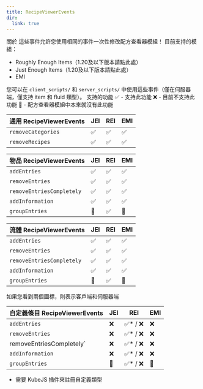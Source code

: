 ```yaml
---
title: RecipeViewerEvents
dir:
  link: true
---
```


關於
這些事件允許您使用相同的事件一次性修改配方查看器模組！
目前支持的模組：

- Roughly Enough Items（1.20及以下版本請點此處）
- Just Enough Items（1.20及以下版本請點此處）
- EMI

您可以在 `client_scripts/` 和 `server_scripts/` 中使用這些事件（僅在伺服器端，僅支持 item 和 fluid 類型）。
支持的功能
✅ - 支持此功能
❌ - 目前不支持此功能
🧋 - 配方查看器模組中本來就沒有此功能

| 通用 RecipeViewerEvents | JEI | REI | EMI |
| ----------------------- | --- | --- | --- |
| `removeCategories`      | ✅   | ✅   | ✅   |
| `removeRecipes`         | ✅   | ✅   | ✅   |

| 物品 RecipeViewerEvents   | JEI | REI | EMI |
| ------------------------- | --- | --- | --- |
| `addEntries`              | ✅   | ✅   | ✅   |
| `removeEntries`           | ✅   | ✅   | ✅   |
| `removeEntriesCompletely` | ✅   | ✅   | ✅   |
| `addInformation`          | ✅   | ✅   | ✅   |
| `groupEntries`            | 🧋   | ✅   | 🧋   |

| 流體 RecipeViewerEvents   | JEI | REI | EMI |
| ------------------------- | --- | --- | --- |
| `addEntries`              | ✅   | ✅   | ✅   |
| `removeEntries`           | ✅   | ✅   | ✅   |
| `removeEntriesCompletely` | ✅   | ✅   | ✅   |
| `addInformation`          | ✅   | ✅   | ✅   |
| `groupEntries`            | 🧋   | ✅   | 🧋   |

如果您看到兩個圖標，則表示客戶端和伺服器端

| 自定義條目 RecipeViewerEvents | JEI | REI    | EMI |
| ----------------------------- | --- | ------ | --- |
| `addEntries`                  | ❌   | ✅* / ❌ | ❌   |
| `removeEntries`               | ❌   | ✅* / ❌ | ❌   |
| removeEntriesCompletely`      | ❌   | ✅* / ❌ | ❌   |
| `addInformation`              | ❌   | ✅* / ❌ | ❌   |
| `groupEntries`                | 🧋   | ✅* / ❌ | 🧋   |
* 需要 KubeJS 插件來註冊自定義類型

<catalog/>
